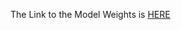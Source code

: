 The Link to the Model Weights is [HERE](https://drive.google.com/drive/folders/1iT6XWv9L5kvC85VYkZ8bg0mzisPSC0bA?usp=sharing)
